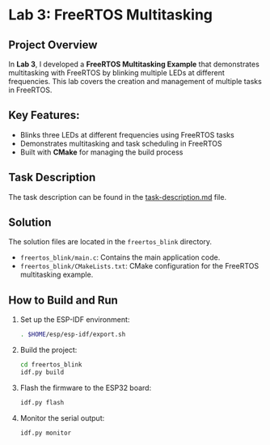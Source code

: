 # Lab 3: FreeRTOS Multitasking

## Project Overview

In **Lab 3**, I developed a **FreeRTOS Multitasking Example** that demonstrates multitasking with FreeRTOS by blinking multiple LEDs at different frequencies. This lab covers the creation and management of multiple tasks in FreeRTOS.

## Key Features:

- Blinks three LEDs at different frequencies using FreeRTOS tasks
- Demonstrates multitasking and task scheduling in FreeRTOS
- Built with **CMake** for managing the build process

## Task Description

The task description can be found in the [task-description.md](task-description.md) file.

## Solution

The solution files are located in the `freertos_blink` directory.

- `freertos_blink/main.c`: Contains the main application code.
- `freertos_blink/CMakeLists.txt`: CMake configuration for the FreeRTOS multitasking example.

## How to Build and Run

1. Set up the ESP-IDF environment:

   ```sh
   . $HOME/esp/esp-idf/export.sh
   ```

2. Build the project:

   ```sh
   cd freertos_blink
   idf.py build
   ```

3. Flash the firmware to the ESP32 board:

   ```sh
   idf.py flash
   ```

4. Monitor the serial output:
   ```sh
   idf.py monitor
   ```
